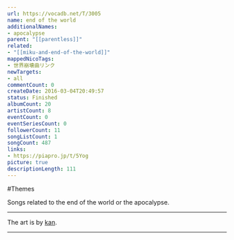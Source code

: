 ```yaml
---
url: https://vocadb.net/T/3005
name: end of the world
additionalNames: 
- apocalypse
parent: "[[parentless]]"
related:
- "[[miku-and-end-of-the-world]]"
mappedNicoTags:
- 世界崩壊曲リンク
newTargets:
- all
commentCount: 0
createDate: 2016-03-04T20:49:57
status: Finished
albumCount: 20
artistCount: 8
eventCount: 0
eventSeriesCount: 0
followerCount: 11
songListCount: 1
songCount: 487
links: 
- https://piapro.jp/t/5Yog
picture: true
descriptionLength: 111
---
```


#Themes

Songs related to the end of the world or the apocalypse.

---
The art is by [kan](https://vocadb.net/Ar/17122).

---

